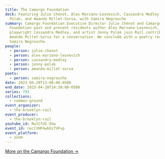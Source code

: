 ```yaml
---
title: The Camargo Foundation
deck: Featuring Julie Chénot, Alex Marzano-Lesnevich, Cassandra Medley, Jenny
  Polak, and Amanda Millet-Sorsa, with Samira Negrouche
summary: Camargo Foundation Executive Director Julie Chénot and Camargo
  Foundation past and present residents author Alex Marzano-Lesnevich,
  playwright Cassandra Medley, and artist Jenny Polak join Rail contributor
  Amanda Millet-Sorsa for a conversation. We conclude with a poetry reading by
  Samira Negrouche.
people:
  - person: julie-chenot
  - person: alex-marzano-lesnevich
  - person: cassandra-medley
  - person: jenny-polak
  - person: amanda-millet-sorsa
poets:
  - person: samira-negrouche
date: 2023-04-20T13:00:00-0500
end_date: 2023-04-20T14:30:00-0500
series: 793
collections:
  - common-ground
event_organizer:
  - the-brooklyn-rail
event_producer:
  - the-brooklyn-rail
youtube_id: Rw1CfdI-XGw
event_id: reclVHP4wbEz7VFvp
event_platform:
  - zoom
---
```

[M﻿ore on the Camargo Foundation →](https://camargofoundation.org/)